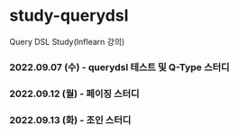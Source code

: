 # study-querydsl
Query DSL Study(Inflearn 강의)

### 2022.09.07 (수) - querydsl 테스트 및 Q-Type 스터디
### 2022.09.12 (월) - 페이징 스터디
### 2022.09.13 (화) - 조인 스터디
